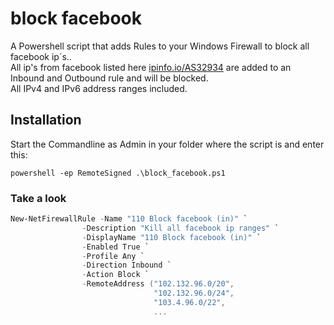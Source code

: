 # block facebook

A Powershell script that adds Rules to your Windows Firewall to block all facebook ip´s..  
All ip's from facebook listed here [ipinfo.io/AS32934](https://ipinfo.io/AS32934) are added to an Inbound and Outbound rule and will be blocked.  
All IPv4 and IPv6 address ranges included.

## Installation

Start the Commandline as Admin in your folder where the script is and enter this:

```batch
powershell -ep RemoteSigned .\block_facebook.ps1
```

### Take a look

```powershell
New-NetFirewallRule -Name "110 Block facebook (in)" `
                -Description "Kill all facebook ip ranges" `
                -DisplayName "110 Block facebook (in)" `
                -Enabled True `
                -Profile Any `
                -Direction Inbound `
                -Action Block `
                -RemoteAddress ("102.132.96.0/20",
                                "102.132.96.0/24",
                                "103.4.96.0/22",
                                ...
```
